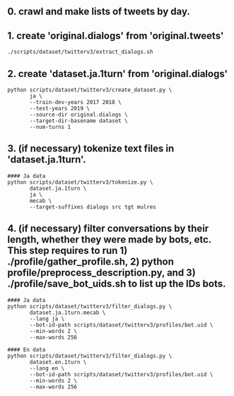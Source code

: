 
## 0. crawl and make lists of tweets by day.


## 1. create 'original.dialogs' from 'original.tweets'
```
./scripts/dataset/twitterv3/extract_dialogs.sh
```

## 2. create 'dataset.ja.1turn' from 'original.dialogs'
```
python scripts/dataset/twitterv3/create_dataset.py \
       ja \
       --train-dev-years 2017 2018 \
       --test-years 2019 \
       --source-dir original.dialogs \
       --target-dir-basename dataset \
       --num-turns 1
```


## 3. (if necessary) tokenize text files in 'dataset.ja.1turn'.
```
#### Ja data
python scripts/dataset/twitterv3/tokenize.py \
       dataset.ja.1turn \
       ja \
       mecab \
       --target-suffixes dialogs src tgt mulres
```


## 4. (if necessary) filter conversations by their length, whether they were made by bots, etc. This step requires to run 1) ./profile/gather_profile.sh, 2) python profile/preprocess_description.py, and 3) ./profile/save_bot_uids.sh to list up the IDs bots.
```
#### Ja data
python scripts/dataset/twitterv3/filter_dialogs.py \
       dataset.ja.1turn.mecab \
       --lang ja \
       --bot-id-path scripts/dataset/twitterv3/profiles/bot.uid \
       --min-words 2 \
       --max-words 256 

#### En data
python scripts/dataset/twitterv3/filter_dialogs.py \
       dataset.en.1turn \
       --lang en \
       --bot-id-path scripts/dataset/twitterv3/profiles/bot.uid \
       --min-words 2 \
       --max-words 256 
```